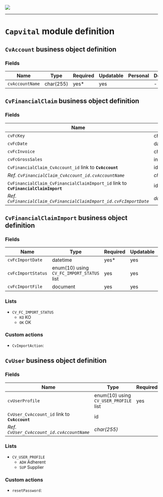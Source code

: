 <!--
 ___ _            _ _    _ _    __
/ __(_)_ __  _ __| (_)__(_) |_ /_/
\__ \ | '  \| '_ \ | / _| |  _/ -_)
|___/_|_|_|_| .__/_|_\__|_|\__\___|
            |_| 
-->
![](https://docs.simplicite.io//logos/logo250.png)
* * *

`Capvital` module definition
============================



`CvAccount` business object definition
--------------------------------------



### Fields

| Name                                                         | Type                                     | Required | Updatable | Personal | Description                                                                      |
|--------------------------------------------------------------|------------------------------------------|----------|-----------|----------|----------------------------------------------------------------------------------|
| `cvAccountName`                                              | char(255)                                | yes*     | yes       |          | -                                                                                |

`CvFinancialClaim` business object definition
---------------------------------------------



### Fields

| Name                                                         | Type                                     | Required | Updatable | Personal | Description                                                                      |
|--------------------------------------------------------------|------------------------------------------|----------|-----------|----------|----------------------------------------------------------------------------------|
| `cvFcKey`                                                    | char(255)                                | yes*     | yes       |          | -                                                                                |
| `cvFcDate`                                                   | date                                     | yes      | yes       |          | -                                                                                |
| `cvFcInvoice`                                                | char(255)                                | yes      | yes       |          | -                                                                                |
| `cvFcGrossSales`                                             | int(11)                                  | yes      | yes       |          | -                                                                                |
| `CvFinancialClaim_CvAccount_id` link to **`CvAccount`**      | id                                       |          | yes       |          | -                                                                                |
| _Ref. `CvFinancialClaim_CvAccount_id.cvAccountName`_         | _char(255)_                              |          |           |          | -                                                                                |
| `CvFinancialClaim_CvFinancialClaimImport_id` link to **`CvFinancialClaimImport`** | id                                       |          | yes       |          | -                                                                                |
| _Ref. `CvFinancialClaim_CvFinancialClaimImport_id.cvFcImportDate`_ | _datetime_                               |          |           |          | -                                                                                |

`CvFinancialClaimImport` business object definition
---------------------------------------------------



### Fields

| Name                                                         | Type                                     | Required | Updatable | Personal | Description                                                                      |
|--------------------------------------------------------------|------------------------------------------|----------|-----------|----------|----------------------------------------------------------------------------------|
| `cvFcImportDate`                                             | datetime                                 | yes*     | yes       |          | -                                                                                |
| `cvFcImportStatus`                                           | enum(10) using `CV_FC_IMPORT_STATUS` list | yes      | yes       |          | -                                                                                |
| `cvFcImportFile`                                             | document                                 | yes      | yes       |          | -                                                                                |

### Lists

* `CV_FC_IMPORT_STATUS`
    - `KO` KO
    - `OK` OK

### Custom actions

* `CvImportAction`: 

`CvUser` business object definition
-----------------------------------



### Fields

| Name                                                         | Type                                     | Required | Updatable | Personal | Description                                                                      |
|--------------------------------------------------------------|------------------------------------------|----------|-----------|----------|----------------------------------------------------------------------------------|
| `cvUserProfile`                                              | enum(10) using `CV_USER_PROFILE` list    | yes      | yes       |          | -                                                                                |
| `CvUser_CvAccount_id` link to **`CvAccount`**                | id                                       |          | yes       |          | -                                                                                |
| _Ref. `CvUser_CvAccount_id.cvAccountName`_                   | _char(255)_                              |          |           |          | -                                                                                |

### Lists

* `CV_USER_PROFILE`
    - `ADH` Adherent
    - `SUP` Supplier

### Custom actions

* `resetPassword`: 

